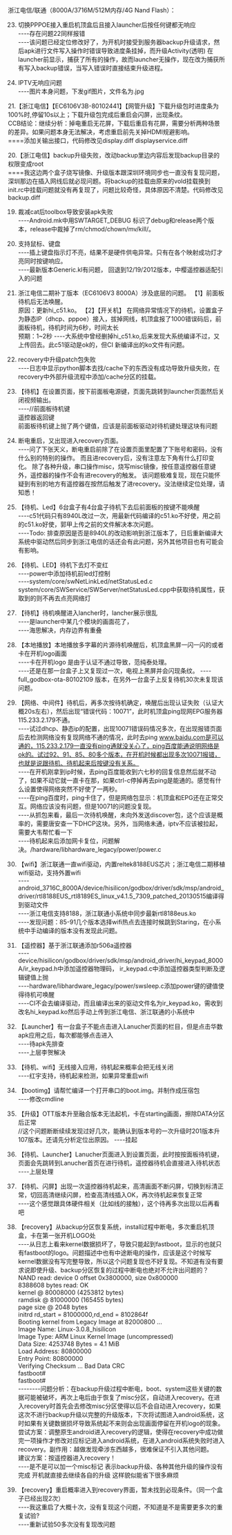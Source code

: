 
浙江电信/联通（8000A/3716M/512M内存/4G Nand Flash）：


23. 切换PPPOE接入重启机顶盒后且接入launcher后按任何键都无响应  
     ----存在问题22同样报错  
     ----该问题已经定位修改好了，为开机时接受到服务器backup升级请求，然后apk进行文件写入操作时错误导致进度条挂掉，而升级Activity(透明) 在launcher前显示，捕获了所有的操作，故而launcher无操作，现在改为捕获所有写入backup错误，当写入错误时直接结束升级进程。  

22. IPTV无响应问题  
      ----图片本身问题，下发gif图片，文件名为.jpg  

21.【浙江电信】【EC6106V3B-80102441】【网管升级】下载升级包时进度条为100%时,停留10s以上；下载升级包完成后重启会闪屏，出现条纹。  
CCB结论：继续分析：掉电重启无花屏，下载后重启有花屏，需要分析两种场景的差异。如果问题本身无法解决，考虑重启前先关掉HDMI规避影响。   
====添加关输出接口，代码修改见display.diff displayservice.diff  

20.【浙江电信】backup升级失败，改动backup里边内容后发现backup目录的权限变成root  
====我这边两个盒子烧写镜像、升级版本跟深圳环境同步也一直没有复现问题，深圳那边在插入网线后就必现问题。将backup的挂载由原来的vold挂载换到init.rc中挂载问题就没有再复现了，问题比较奇怪，具体原因不清楚。代码修改见backup.diff  

19. 裁减cat后toolbox导致安装apk失败  
     ----Android.mk中用SWTARGET_DEBUG 标识了debug和release两个版本，release中裁掉了rm/chmod/chown/mv/kill/。  

18. 支持鼠标、键盘  
     ----插上键盘指示灯不亮，结果不是硬件供电异常。只有在各个映射成功灯才亮同时按键响应。  
     ----最新版本Generic.kl有问题， 回退到12/19/2012版本，中樱遥控器适配引入的问题  

17. 浙江电信二期补丁版本（EC6106V3  8000A）涉及底层的问题。 
【1】前面板待机后无法唤醒。  
原因：更新hi_c51.ko。 
【2】【开关机】 在网络异常情况下的待机，设置盒子为静态IP（dhcp、pppoe）接入，拔掉网线，机顶盒报了1000错误码后，前面板待机，待机时间为6秒，时间太长  
预期：1~2秒 
    ----大系统中曾经删掉hi_c51.ko,后来发现大系统编译不过，又上传回去。此c51驱动是ok的，但CI 新编译出的ko文件有问题。  

16. recovery中升级patch包失败  
    ----日志中显示python脚本去找/cache下的东西没有成功导致升级失败，在recovery中外部升级流程中添加/cache分区的挂载。  

15. 【待机】在设置页面，按下前面板电源键，页面先跳转到launcher页面然后关闭视频输出。  
    ----//前面板待机键  
遥控器返回键    
前面板待机键上抛了两个键值，应该是前面板驱动对待机键处理这块有问题  

14. 断电重启，又出现进入recovery页面。   
    ----问了下张天义，断电重启前除了在设置页面里配置了下账号和密码，没有什么别的特别的操作。
而且进recovery后，没有注意左下角有什么打印变化。
除了各种升级，串口操作misc，烧写misc镜像，按任意遥控器任意键外，遥控器的操作不会有进recovery的触发。
该问题极难复现，现在只能怀疑到有别的地方有遥控器在按然后触发了进recovery。没法继续定位处理，请知悉！

13. 【待机、Led】6台盒子有4台盒子待机下去后前面板的按键不能唤醒  
    ----c51代码只有8940L改过一次，用最新代码编译的c51.ko不好使，用之前的c51.ko好使，郭甲上传之前的文件解决本次问题。  
    ----Todo: 排查原因是否是8940L的改动影响到浙江版本了，日后重新编译大系统中驱动然后同步到浙江电信的话还会有此问题，另外其他项目也有可能会有影响。  

14. 【待机、LED】待机下去灯不变红  
    ----power中添加待机前led灯控制  
    ----system/core/swNetLinkLed/netStatusLed.c      system/core/SWService/SWServer/netStatusLed.cpp中获取待机属性，获取到的则不再去点亮网络灯  

13. 【待机】待机唤醒进入lancher时，lancher展示很乱  
    ----是launcher中某几个模块的画面花了，  
    ----海思解决，内存边界有重叠  

12. 【本地播放】本地播放多字幕的片源待机唤醒后，机顶盒黑屏一闪一闪的或者卡在开机logo画面  
    ----卡在开机logo 是由于认证不通过导致，范纯泰处理。  
    ----还是在那一台盒子上又复现过一次，电视上黑屏并会闪现条纹。 
    ----full_godbox-ota-80102109 版本，在另外一台盒子上反复待机30次未复现该问题。  

11. 【网络、中间件】待机后，再多次按待机确定，唤醒后出现认证失败（认证大概20s左右），然后出现“错误代码：10071”，此时机顶盒ping现网EPG服务器115.233.2.179不通。  
    ----试过dhcp、静态ip的配置，出现10071错误码情况多次，在出现报错页面后去检测网络没有复现网络不通的情况，此时去ping www.baidu.com是可以通的，115.233.2.179一直没有ping通就没关心了，ping百度能通说明网络是ok的。试过92、91、85、80多个版本，在开机时候都出现多次10071报错，也就是说跟待机、待机起来后按键没有关系。  
    ----在开机刚拿到ip时候，去ping百度能收到六七秒的回复信息然后就不动了，如果不动它就一直卡在那，如果ctrl-c停掉再去ping是能通的。感觉有什么设置使得网络突然不好使了一两秒。  
    ----在ping百度时，ping卡住了，但是网络包显示：机顶盒和EPG还在正常交互。网络应该没有问题，但是10071的问题没复现。  
    ----从抓包来看，最后一次待机唤醒，未向外发送discover包，这个应该是概率的，需要唐安查一下DHCP这块。另外，当网络未通，iptv不应该被拉起，需要大韦帮忙看一下  
    ----待机起来后添加网卡复位，问题解决。/hardware/libhardware_legacy/power/power.c  

10. 【wifi】浙江联通一直wifi驱动，内置reltek8188EUS芯片；浙江电信二期移植wifi驱动，支持外置wifi  
    ----android_3716C_8000A/device/hisilicon/godbox/driver/sdk/msp/android_driver/rtl8188EUS_rtl8189ES_linux_v4.1.5_7309_patched_20130515编译得到驱动文件  
    ----浙江电信支持8188，浙江联通小系统中同步最新rtl8188eus.ko  
    ----发现问题：85-91几个版本选择wifi热点去连接时候跳到Staring，在小系统中手动编译的版本没有发现此问题。  

9. 【遥控器】基于浙江联通添加r506a遥控器  
    ----device/hisilicon/godbox/driver/sdk/msp/android_driver/hi_keypad_8000A/ir_keypad.h中添加遥控器物理码， ir_keypad.c中添加遥控器类型判断及逻辑键值上抛  
    ----hardware/libhardware_legacy/power/swsleep.c添加power键的键值使得待机可唤醒  
    ----CI不会去编译驱动，而且编译出来的驱动文件名为ir_keypad.ko，需收到改名hi_keypad.ko然后手动上传到浙江电信、浙江联通的小系统中  

8. 【Launcher】有一台盒子不能点击进入Lanucher页面的栏目，但是点击华数apk应用之后，每次都能够点击进入  
    ----待apk先排查  
    ----上层李贺解决  

7. 【待机、wifi】无线接入应用，待机起来概率会把无线关闭  
    ----红宇支持，待机起来检测，如果异常重启wifi  

6. 【bootimg】请帮忙编译一个打开串口的boot.img。并制作成压宿包   
    ----修改cmdline   

5. 【升级】OTT版本升至融合版本无法起机，卡在starting画面，擦除DATA分区后正常  
//这个问题断断续续发现过好几次，能确认到版本号的一次升级时201版本升107版本。还请先分析定位出原因。 
    ----挂起  

4. 【待机、Launcher】Lanucher页面进入到设置页面，此时按按面板待机键，页面会先跳转到Lanucher首页在进行待机，遥控器待机会直接进入待机状态  
    ----上层处理  

3. 【待机、闪屏】出现一次遥控器待机起来，高清画面不断闪屏，切换到标清正常，切回高清继续闪屏，检查高清线插入OK，再次待机起来恢复正常  
    ----这个感觉跟具体硬件相关（比如线的接触），这个待再多次出现以后再看吧  
 
2. 【recovery】从backup分区恢复系统，install过程中断电，多次重启机顶盒，卡在第一张开机LOGO处  
----从日志上看来kernel数据损坏了，导致只能起到fastboot，显示的也就只有fastboot的logo。问题描述中也有中途断电的操作，应该是这个时候写kernel数据没有写完整导致，所以这个问题复现也不好复现。不知道有没有要求说即使升级、backup分区恢复的过程中断电也绝对不允许出问题的？  
NAND read: device 0 offset 0x3800000, size 0x800000  
8388608 bytes read: OK  
kernel @ 80008000 (4253812 bytes)  
ramdisk @ 81000000 (165455 bytes)    
page size @ 2048 bytes  
initrd rd_start = 81000000,rd_end = 8102864f  
Booting kernel from Legacy Image at 82000800 ...  
Image Name: Linux-3.0.8_hisilicon  
Image Type: ARM Linux Kernel Image (uncompressed)  
Data Size: 4253748 Bytes = 4.1 MiB  
Load Address: 80800000  
Entry Point: 80800000   
Verifying Checksum ... Bad Data CRC  
fastboot#  
fastboot#  
     --------问题分析：在backup升级过程中断电，boot、system这些关键的数据可能被破坏，再次上电后由于恢复了misc分区，自动进入recovery。在进入recovery时首先会去修改misc分区使得以后不会自动进入recovery，如果这次不进行backup升级以完整的升级版本，下次将试图进入android系统，这时如果有关键数据损坏导致系统起不来则会出现画面停留在开机logo的现象。  
尝试方案：调整原生android进入recovery的逻辑，使得在recovery中成功做完一项操作才修改对应标记进入android系统，在进入android系统失败时进入recovery。副作用：越做发现牵涉东西越多，很难保证不引入其他问题。  
建议方案：按遥控器进入recovery！  
----是不是可以加一个misc标记 表示backup升级、各种其他升级的操作没有完成  开机就直接去继续各自的升级  这样貌似能省下很多麻烦 

1. 【recovery】重启概率进入到recovery界面，暂未找到必现条件。（同一个盒子已经出现2次）  
----我这重启了大概十次，没有复现这个问题，不知道是不是需要更多次的重复试验?  
----重新试验50多次没有复现改问题  
